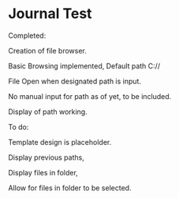 # Journal Test

Completed:

Creation of file browser.

Basic Browsing implemented, Default path C://

File Open when designated path is input.

No manual input for path as of yet, to be included.

Display of path working.


To do:

Template design is placeholder.

Display previous paths,

Display files in folder,

Allow for files in folder to be selected.
